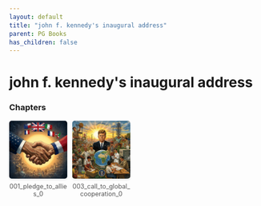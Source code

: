 ```yaml
---
layout: default
title: "john f. kennedy's inaugural address"
parent: PG Books
has_children: false
---
```



<style>
.image-gallery {
  display: flex;
  flex-wrap: wrap;
  justify-content: space-between;
  margin-bottom: 20px;
}

.image-row {
  display: flex;
  justify-content: flex-start;
  width: 100%;
  margin-bottom: 20px;
}

.image-item {
  width: 23%;
  margin-right: 2%;
  text-align: center;
}

.image-item:last-child {
  margin-right: 0;
}

.image-item img {
  width: 100%;
  height: auto;
  object-fit: cover;
  border-radius: 5px;
  box-shadow: 0 2px 4px rgba(0,0,0,0.1);
}

.image-item p {
  margin-top: 5px;
  font-size: 0.9em;
  color: #555;
}

.video-container {
  margin: 20px 0;
}
</style>


# john f. kennedy's inaugural address


<h3>Chapters</h3>
<div class="image-gallery">
<div class="image-row">
  <div class="image-item">
    <img src="../../assets/pg_books_ai_generated_photos/john_f. kennedy's inaugural address/chapters/001_pledge_to_allies_0.png" alt="001_pledge_to_allies_0">
    <p>001_pledge_to_allies_0</p>
  </div>
  <div class="image-item">
    <img src="../../assets/pg_books_ai_generated_photos/john_f. kennedy's inaugural address/chapters/003_call_to_global_cooperation_0.png" alt="003_call_to_global_cooperation_0">
    <p>003_call_to_global_cooperation_0</p>
  </div>
</div>
</div>
